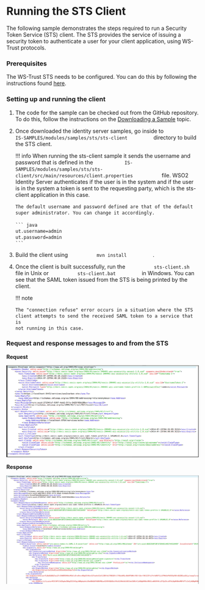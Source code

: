 # Running the STS Client

The following sample demonstrates the steps required to run a Security
Token Service (STS) client. The STS provides the service of issuing a
security token to authenticate a user for your client application, using
WS-Trust protocols.

### Prerequisites

The WS-Trust STS needs to be configured. You can do this by following
the instructions found
[here](../../learn/configuring-ws-trust-security-token-service).

### Setting up and running the client

1.  The code for the sample can be checked out from the GitHub
    repository. To do this, follow the instructions on the [Downloading
    a Sample](../../learn/downloading-a-sample)
    topic.

2.  Once downloaded the identity server samples, go inside to
    `           IS-SAMPLES/modules/samples/sts/sts-client          `
    directory to build the STS client.  

    !!! info 
        When running the sts-client sample it sends the username and
        password that is defined in the
        `            IS-SAMPLES/modules/samples/sts/sts-client/src/main/resources/client.properties           `
        file. WSO2 Identity Server authenticates if the user is in the
        system and if the user is in the system a token is sent to the
        requesting party, which is the sts-client application in this case.

        The default username and password defined are that of the default
        super administrator. You can change it accordingly.

        ``` java
        ut.username=admin
        ut.password=admin
        ```

3.  Build the client using `           mvn install          ` .

4.  Once the client is built successfully, run the
    `           sts-client.sh          ` file in Unix or
    `           sts-client.bat          ` in Windows. You can see that
    the SAML token issued from the STS is being printed by the client.

    !!! note
    
        The "connection refuse" error occurs in a situation where the STS
        client attempts to send the received SAML token to a service that is
        not running in this case.
    

### Request and response messages to and from the STS

**Request**

![request-to-sts](../assets/img/using-wso2-identity-server/request-to-sts.png) 

**Response**

![response-from-sts](../assets/img/using-wso2-identity-server/response-from-sts.png) 
